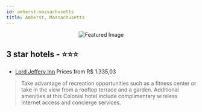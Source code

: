 ```yaml
---
id: amherst-massachusetts
title: Amherst, Massachusetts
---
```


<center><img src="https://i.travelapi.com/hotels/3000000/2030000/2027100/2027065/e9a71558_z.jpg" alt="Featured Image" /></center>


##  3 star hotels - ⭐️⭐️⭐️

-    [Lord Jeffery Inn](https://us.hurb.com/hotels/amherst/lord-jeffery-inn-JNP-JP955309?cmp=18055) Prices from R$ 1.335,03
   > Take advantage of recreation opportunities such as a fitness center or take in the view from a rooftop terrace and a garden. Additional amenities at this Colonial hotel include complimentary wireless Internet access and concierge services.
